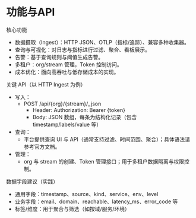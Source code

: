 # 功能与API

核心功能
- 数据摄取（Ingest）：HTTP JSON、OTLP（指标/追踪）、兼容多种收集器。
- 查询与可视化：对日志与指标进行过滤、聚合、看板展示。
- 告警：基于查询规则与阈值生成告警。
- 多租户：org/stream 管理，Token 控制访问。
- 成本优化：面向高吞吐与低存储成本的实现。

关键 API（以 HTTP Ingest 为例）
- 写入：
  - POST /api/{org}/{stream}/_json
    - Header: Authorization: Bearer {token}
    - Body: JSON 数组，每条为结构化记录（包含 timestamp/labels/value 等）
- 查询：
  - 平台提供查询 UI 与 API（通常支持过滤、时间范围、聚合）；具体语法请参考官方文档。
- 管理：
  - org 与 stream 的创建、Token 管理接口；用于多租户数据隔离与权限控制。

数据字段建议（实践）
- 通用字段：timestamp、source、kind、service、env、level
- 业务字段：email、domain、reachable、latency_ms、error_code 等
- 标签/维度：用于聚合与筛选（如按域/服务/环境）